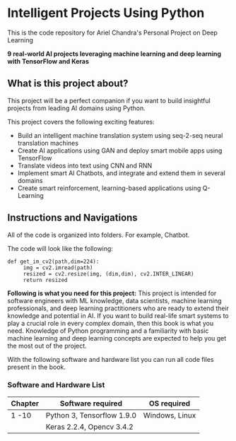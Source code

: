 # Intelligent Projects Using Python

This is the code repository for Ariel Chandra's Personal Project on Deep Learning

**9 real-world AI projects leveraging machine learning and deep learning with TensorFlow and Keras**

## What is this project about?
This project will be a perfect companion if you want to build insightful projects from leading AI domains using Python.

This project covers the following exciting features: 
* Build an intelligent machine translation system using seq-2-seq neural translation machines
* Create AI applications using GAN and deploy smart mobile apps using TensorFlow
* Translate videos into text using CNN and RNN
* Implement smart AI Chatbots, and integrate and extend them in several domains
* Create smart reinforcement, learning-based applications using Q-Learning


## Instructions and Navigations
All of the code is organized into folders. For example, Chatbot.

The code will look like the following:
```
def get_im_cv2(path,dim=224):
     img = cv2.imread(path)
     resized = cv2.resize(img, (dim,dim), cv2.INTER_LINEAR)
     return resized
```

**Following is what you need for this project:**
This project is intended for software engineers with ML knowledge, data scientists, machine learning professionals, and deep learning practitioners who are ready to extend their knowledge and potential in AI. If you want to build real-life smart systems to play a crucial role in every complex domain, then this book is what you need. Knowledge of Python programming and a familiarity with basic machine learning and deep learning concepts are expected to help you get the most out of the project.

With the following software and hardware list you can run all code files present in the book.

### Software and Hardware List

| Chapter  | Software required               | OS required       |
| -------- | --------------------------------| ------------------|
| 1 -10    | Python 3, Tensorflow 1.9.0      |  Windows, Linux   |
|          | Keras 2.2.4, Opencv 3.4.2       |                   |

